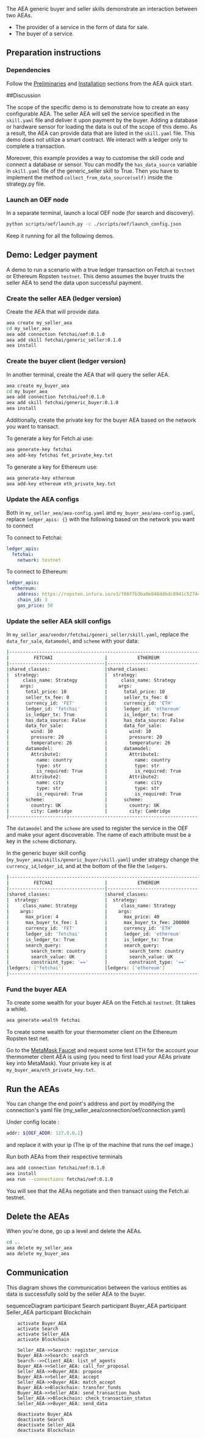 The AEA generic buyer and seller skills demonstrate an interaction between two AEAs.

* The provider of a service in the form of data for sale.
* The buyer of a service.

## Preparation instructions
 
### Dependencies

Follow the <a href="../quickstart/#preliminaries">Preliminaries</a> and <a href="../quickstart/#installation">Installation</a> sections from the AEA quick start.

##Discussion

The scope of the specific demo is to demonstrate how to create an easy configurable AEA. The seller AEA
will sell the service specified in the `skill.yaml` file and deliver it upon payment by the buyer. Adding a database or hardware sensor for loading the data is out of the scope of this demo.
As a result, the AEA can provide data that are listed in the `skill.yaml` file.
This demo does not utilize a smart contract. We interact with a ledger only to complete a transaction.

Moreover, this example provides a way to customise the skill code and connect a database or sensor. 
You can modify the `has_data_source` variable in `skill.yaml` file of the generic_seller skill to True. Then you have to implement the method `collect_from_data_source(self)` inside the strategy.py file. 
### Launch an OEF node
In a separate terminal, launch a local OEF node (for search and discovery).
``` bash
python scripts/oef/launch.py -c ./scripts/oef/launch_config.json
```

Keep it running for all the following demos.

## Demo: Ledger payment

A demo to run a scenario with a true ledger transaction on Fetch.ai `testnet` or Ethereum Ropsten `testnet`. This demo assumes the buyer
trusts the seller AEA to send the data upon successful payment.

### Create the seller AEA (ledger version)

Create the AEA that will provide data.

``` bash
aea create my_seller_aea
cd my_seller_aea
aea add connection fetchai/oef:0.1.0
aea add skill fetchai/generic_seller:0.1.0
aea install
```

### Create the buyer client (ledger version)

In another terminal, create the AEA that will query the seller AEA.

``` bash
aea create my_buyer_aea
cd my_buyer_aea
aea add connection fetchai/oef:0.1.0
aea add skill fetchai/generic_buyer:0.1.0
aea install
```

Additionally, create the private key for the buyer AEA based on the network you want to transact.

To generate a key for Fetch.ai use:
```bash
aea generate-key fetchai
aea add-key fetchai fet_private_key.txt
```

To generate a key for Ethereum use:
```bash
aea generate-key ethereum
aea add-key ethereum eth_private_key.txt
```

### Update the AEA configs

Both in `my_seller_aea/aea-config.yaml` and
`my_buyer_aea/aea-config.yaml`, replace `ledger_apis: {}` with the following based on the network you want to connect

To connect to Fetchai:

``` yaml
ledger_apis:
  fetchai:
    network: testnet
```

To connect to Ethereum:
```yaml
ledger_apis:
  ethereum:
    address: https://ropsten.infura.io/v3/f00f7b3ba0e848ddbdc8941c527447fe
    chain_id: 3
    gas_price: 50
```

### Update the seller AEA skill configs

In `my_seller_aea/vendor/fetchai/generi_seller/skill.yaml`, replace the `data_for_sale`, `datamodel`, and `scheme` with your data:
```bash
|----------------------------------------------------------------------|
|         FETCHAI                   |           ETHEREUM               |
|-----------------------------------|----------------------------------|
|shared_classes:                    |shared_classes:                   |              
|  strategy:                        |  strategy:                       |
|     class_name: Strategy          |     class_name: Strategy         |
|    args:                          |    args:                         |
|      total_price: 10              |      total_price: 10             |
|      seller_tx_fee: 0             |      seller_tx_fee: 0            |
|      currency_id: 'FET'           |      currency_id: 'ETH'          |
|      ledger_id: 'fetchai'         |      ledger_id: 'ethereum'       |
|      is_ledger_tx: True           |      is_ledger_tx: True          |
|      has_data_source: False       |      has_data_source: False      |
|      data_for_sale:               |      data_for_sale:              |
|        wind: 10                   |        wind: 10                  |
|        pressure: 20               |        pressure: 20              |
|        temperature: 26            |        temperature: 26           |
|      datamodel:                   |      datamodel:                  |
|        Attribute1:                |        Attribute1:               |
|          name: country            |          name: country           |
|          type: str                |          type: str               |
|          is_required: True        |          is_required: True       |
|        Attribute2:                |        Attribute2:               |
|          name: city               |          name: city              |
|          type: str                |          type: str               |
|          is_required: True        |          is_required: True       |
|      scheme:                      |      scheme:                     |
|        country: UK                |        country: UK               |
|        city: Cambridge            |        city: Cambridge           |
|----------------------------------------------------------------------| 
```
The `datamodel` and the `scheme` are used to register the service in the OEF and make your agent discoverable. The name of each attribute must be a key in the `scheme` dictionary.

In the generic buyer skill config (`my_buyer_aea/skills/generic_buyer/skill.yaml`) under strategy change the `currency_id`,`ledger_id`, and at the bottom of the file the `ledgers`.

```bash
|----------------------------------------------------------------------|
|         FETCHAI                   |           ETHEREUM               |
|-----------------------------------|----------------------------------|
|shared_classes:                    |shared_classes:                   |              
|  strategy:                        |  strategy:                       |
|     class_name: Strategy          |     class_name: Strategy         |
|    args:                          |    args:                         |
|      max_price: 4                 |      max_price: 40               |
|      max_buyer_tx_fee: 1          |      max_buyer_tx_fee: 200000    |
|      currency_id: 'FET'           |      currency_id: 'ETH'          |
|      ledger_id: 'fetchai'         |      ledger_id: 'ethereum'       |
|      is_ledger_tx: True           |      is_ledger_tx: True          |
|      search_query:                |      search_query:               |
|        search_term: country       |        search_term: country      |
|        search_value: UK           |        search_value: UK          |
|        constraint_type: '=='      |        constraint_type: '=='     |
|ledgers: ['fetchai']               |ledgers: ['ethereum']             |
|----------------------------------------------------------------------| 
```

### Fund the buyer AEA

To create some wealth for your buyer AEA on the Fetch.ai `testnet`. (It takes a while).
``` bash
aea generate-wealth fetchai
```

To create some wealth for your thermometer client on the Ethereum Ropsten test net.

Go to the <a href="https://faucet.metamask.io/" target=_blank>MetaMask Faucet</a> and request some test ETH for the account your thermometer
client AEA is using (you need to first load your AEAs private key into MetaMask). Your private key is at `my_buyer_aea/eth_private_key.txt`.


## Run the AEAs

You can change the end point's address and port by modifying the connection's yaml file (my_seller_aea/connection/oef/connection.yaml)

Under config locate :

```bash
addr: ${OEF_ADDR: 127.0.0.1}
```
 and replace it with your ip (The ip of the machine that runs the oef image.)

Run both AEAs from their respective terminals

```bash 
aea add connection fetchai/oef:0.1.0
aea install
aea run --connections fetchai/oef:0.1.0
```
You will see that the AEAs negotiate and then transact using the Fetch.ai testnet.

## Delete the AEAs
When you're done, go up a level and delete the AEAs.
```bash 
cd ..
aea delete my_seller_aea
aea delete my_buyer_aea
```

## Communication
This diagram shows the communication between the various entities as data is successfully sold by the seller AEA to the buyer. 

<div class="mermaid">
    sequenceDiagram
        participant Search
        participant Buyer_AEA
        participant Seller_AEA
        participant Blockchain
    
        activate Buyer_AEA
        activate Search
        activate Seller_AEA
        activate Blockchain
        
        Seller_AEA->>Search: register_service
        Buyer_AEA->>Search: search
        Search-->>Client_AEA: list_of_agents
        Buyer_AEA->>Seller_AEA: call_for_proposal
        Seller_AEA->>Buyer_AEA: propose
        Buyer_AEA->>Seller_AEA: accept
        Seller_AEA->>Buyer_AEA: match_accept
        Buyer_AEA->>Blockchain: transfer_funds
        Buyer_AEA->>Seller_AEA: send_transaction_hash
        Seller_AEA->>Blockchain: check_transaction_status
        Seller_AEA->>Buyer_AEA: send_data
        
        deactivate Buyer_AEA
        deactivate Search
        deactivate Seller_AEA
        deactivate Blockchain
       
</div>
